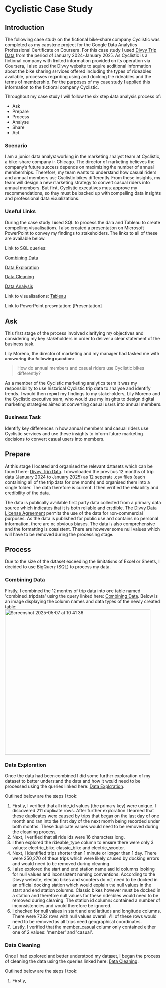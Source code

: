 # Cyclistic Case Study
## Introduction
The following case study on the fictional bike-share company Cyclistic was completed as my capstone project for the Google Data Analytics Professional Certificate on Coursera. For this case study I used [Divvy Trip Data](https://divvy-tripdata.s3.amazonaws.com/index.html) from the period of January 2024-January 2025. As Cyclistic is a fictional company with limited information provided on its operation via Coursera, I also used the Divvy website to aquire additional information about the bike sharing services offered including the types of rideables available, processes regarding using and docking the rideables and the terms of membership. For the purposes of my case study I applied this information to the fictional company Cyclistic.

Throughout my case study I will follow the six step data analysis process of: 
- Ask
- Prepare
- Process
- Analyse
- Share
- Act

### Scenario
I am a junior data analyst working in the marketing analyst team at Cyclistic, a bike-share company in Chicago. The director of marketing believes the company’s future success depends on maximizing the number of annual memberships. Therefore, my team wants to understand how casual riders and annual members use Cyclistic bikes differently. From these insights, my team will design a new marketing strategy to convert casual riders into annual members. But first, Cyclistic executives must approve my recommendations, so they must be backed up with compelling data insights and professional data visualizations.


### Useful Links

During the case study I used SQL to process the data and Tableau to create compelling visualisations. I also created a presentation on Microsoft PowerPoint to convey my findings to stakeholders. The links to all of these are available below.

Link to SQL queries:

[Combining Data](combining_data.sql)

[Data Exploration](data_exploration.sql)

[Data Cleaning](data_cleaning.sql)

[Data Analysis](data_analysis.sql)

Link to visualisations: 
[Tableau](https://public.tableau.com/views/CyclisticCaseStudy_17456884326040/RideableType?:language=en-US&:sid=&:redirect=auth&:display_count=n&:origin=viz_share_link)

Link to PowerPoint presentation:
[Presentation]

## Ask
This first stage of the process involved clarifying my objectives and considering my key stakeholders in order to deliver a clear statement of the business task. 

Lily Moreno, the director of marketing and my manager had tasked me with answering the following question:

> How do annual members and casual riders use Cyclistic bikes differently?

As a member of the Cyclistic marketing analytics team it was my responsibility to use historical Cyclistic trip data to analyse and identify trends. I would then report my findings to my stakeholders, Lily Moreno and the Cyclistic executive team, who would use my insights to design digital marketing strategies aimed at converting casual users into annual members.

### Business Task
Identify key differences in how annual members and casual riders use Cyclistic services and use these insights to inform future marketing decisions to convert casual users into members.

## Prepare
At this stage I located and organised the relevant datasets which can be found here: [Divvy Trip Data](https://divvy-tripdata.s3.amazonaws.com/index.html). I downloaded the previous 12 months of trip data (January 2024 to January 2025) as 12 seperate .csv files (each containing all of the trip data for one month) and organised them into a single folder. The data therefore is current. I then verified the reliability and credibility of the data.

The data is publically available first party data collected from a primary data source which indicates that it is both reliable and credible. The [Divvy Data License Agreement](https://divvybikes.com/data-license-agreement) permits the use of the data for non-commercial purposes. As the data is published for public use and contains no personal information, there are no obvious biases. The data is also comprehensive and the formatting is consistent. There are however some null values which will have to be removed during the processing stage. 

## Process
Due to the size of the dataset exceeding the limitations of Excel or Sheets, I decided to use BigQuery (SQL) to process my data. 

### Combining Data
Firstly, I combined the 12 months of trip data into one table named 'combined_tripdata' using the query linked here: [Combining Data](combining_data.sql). 
Below is an image displaying the column names and data types of the newly created table:
<img width="468" alt="Screenshot 2025-05-07 at 10 41 36" src="https://github.com/user-attachments/assets/43cac5b5-06ba-4057-a87b-aca7e2fed504" />

### Data Exploration
Once the data had been combined I did some further exploration of my dataset to better understand the data and how it would need to be processed using the queries linked here: [Data Exploration](data_exploration.sql).

Outlined below are the steps I took:

1. Firstly, I verified that all ride_id values (the primary key) were unique. I discovered 211 duplicate rows. After further exploration I learned that these duplicates were caused by trips that began on the last day of one month and ran into the first day of the next month being recorded under both months. These duplicate values would need to be removed during the cleaning process.
2. Next, I verified that all ride ids were 16 characters long.
3. I then explored the rideable_type column to ensure there were only 3 values: electric_bike, classic_bike and electric_scooter.
4. Next, I identified trips shorter than 1 minute or longer than 1 day. There were 250,270 of these trips which were likely caused by docking errors and would need to be removed during cleaning.
5. I also explored the start and end station name and id columns looking for null values and inconsistent naming conventions. According to the Divvy website, electric bikes and scooters do not need to be docked in an official docking station which would explain the null values in the start and end station columns. Classic bikes however must be docked in a station and therefore null values for these rideables would need to be removed during cleaning. The station id columns contained a number of inconsistencies and would therefore be ignored.
6. I checked for null values in start and end latitude and longitude columns. There were 7232 rows with null values overall. All of these rows would need to be removed as all trips need geographical coordinates.
7. Lastly, I verified that the member_casual column only contained either one of 2 values: 'member' and 'casual'.

### Data Cleaning
Once I had explored and better understood my dataset, I began the process of cleaning the data using the queries linked here: [Data Cleaning](data_cleaning.sql).

Outlined below are the steps I took:

1. Firstly, 








